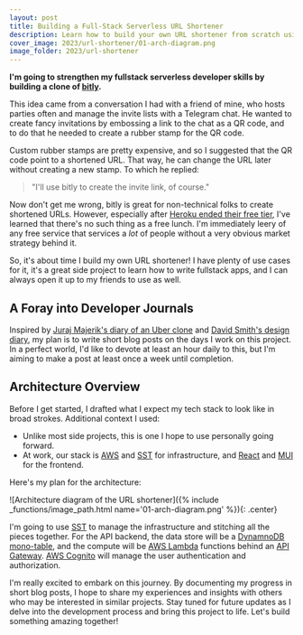 ```yaml
---
layout: post
title: Building a Full-Stack Serverless URL Shortener
description: Learn how to build your own URL shortener from scratch using serverless architecture. Follow this comprehensive guide to leverage AWS services like DynamoDB, Lambda, API Gateway, and Cognito. Enhance your full-stack development skills and create a scalable URL shortener that suits your needs. Get started today!
cover_image: 2023/url-shortener/01-arch-diagram.png
image_folder: 2023/url-shortener
---
```


**I'm going to strengthen my fullstack serverless developer skills by building a clone of [bitly][bitly].**

This idea came from a conversation I had with a friend of mine, who hosts parties often and manage the invite lists with a Telegram chat. He wanted to create fancy invitations by embossing a link to the chat as a QR code, and to do that he needed to create a rubber stamp for the QR code.

Custom rubber stamps are pretty expensive, and so I suggested that the QR code point to a shortened URL. That way, he can change the URL later without creating a new stamp. To which he replied:

> "I'll use bitly to create the invite link, of course."

Now don't get me wrong, bitly is great for non-technical folks to create shortened URLs. However, especially after [Heroku ended their free tier][heroku-next-chapter], I've learned that there's no such thing as a free lunch. I'm immediately leery of any free service that services a *lot* of people without a very obvious market strategy behind it.

So, it's about time I build my own URL shortener! I have plenty of use cases for it, it's a great side project to learn how to write fullstack apps, and I can always open it up to my friends to use as well.

[heroku-next-chapter]: https://blog.heroku.com/next-chapter
[bitly]: https://bitly.com/

## A Foray into Developer Journals

Inspired by [Juraj Majerik's diary of an Uber clone][uber-diary] and [David Smith's design diary][ds-diary], my plan is to write short blog posts on the days I work on this project. In a perfect world, I'd like to devote at least an hour daily to this, but I'm aiming to make a post at least once a week until completion.

[uber-diary]: https://jurajmajerik.com/blog/start-here/
[ds-diary]: https://www.david-smith.org/dnd/

## Architecture Overview

Before I get started, I drafted what I expect my tech stack to look like in broad strokes. Additional context I used:

- Unlike most side projects, this is one I hope to use personally going forward.
- At work, our stack is [AWS][aws] and [SST][sst] for infrastructure, and [React][react] and [MUI][mui] for the frontend.

[aws]: https://aws.amazon.com/what-is-aws/
[react]: https://react.dev/
[sst]: https://docs.sst.dev/
[mui]: https://mui.com/

Here's my plan for the architecture:

![Architecture diagram of the URL shortener]({% include _functions/image_path.html name='01-arch-diagram.png' %}){: .center}

I'm going to use [SST][sst] to manage the infrastructure and stitching all the pieces together. For the API backend, the data store will be a [DynamnoDB][dynamo] [mono-table][mono-table], and the compute will be [AWS Lambda][lambda] functions behind an [API Gateway][api-gateway]. [AWS Cognito][cognito] will manage the user authentication and authorization.

[lambda]: https://aws.amazon.com/lambda/
[api-gateway]: https://aws.amazon.com/api-gateway/
[cognito]: https://aws.amazon.com/cognito/
[mono-table]: https://aws.amazon.com/blogs/compute/creating-a-single-table-design-with-amazon-dynamodb/
[dynamo]: https://aws.amazon.com/dynamodb/

I'm really excited to embark on this journey. By documenting my progress in short blog posts, I hope to share my experiences and insights with others who may be interested in similar projects. Stay tuned for future updates as I delve into the development process and bring this project to life. Let's build something amazing together!
